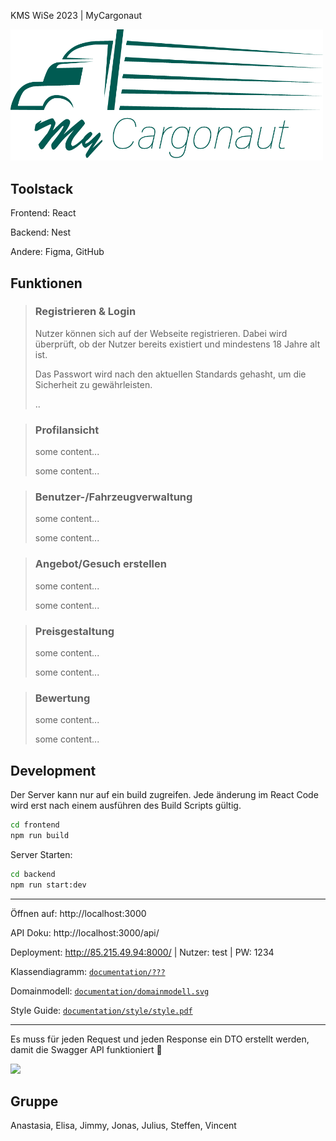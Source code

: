KMS WiSe 2023 | MyCargonaut

<img src="frontend/src/assets/img/Logo.png"  width="500px" />


## Toolstack
Frontend: React 

Backend: Nest

Andere: Figma, GitHub


## Funktionen

>### Registrieren & Login
> Nutzer können sich auf der Webseite registrieren. Dabei wird überprüft, ob der Nutzer bereits existiert und mindestens 18 Jahre alt ist.
>
> Das Passwort wird nach den aktuellen Standards gehasht, um die Sicherheit zu gewährleisten.
> 
> ..


>### Profilansicht
> some content...
>
> some content...

>### Benutzer-/Fahrzeugverwaltung
> some content...
>
> some content...

>### Angebot/Gesuch erstellen
> some content...
>
> some content...

>### Preisgestaltung
> some content...
>
> some content...

>### Bewertung
> some content...
>
> some content...
> 


## Development

Der Server kann nur auf ein build zugreifen. Jede änderung im React Code wird erst nach einem ausführen des Build Scripts gültig.
```bash
cd frontend
npm run build
```


Server Starten:
```bash
cd backend
npm run start:dev
```
___
Öffnen auf: http://localhost:3000

API Doku: http://localhost:3000/api/

Deployment: http://85.215.49.94:8000/ | Nutzer: test | PW: 1234

Klassendiagramm:  [`documentation/???`](documentation/???)

Domainmodell:  [`documentation/domainmodell.svg`](documentation/domainmodell.svg)

Style Guide:  [`documentation/style/style.pdf`](documentation/style/style.pdf)
___
Es muss für jeden Request und jeden Response ein DTO erstellt werden, damit die Swagger API funktioniert :smiling_face_with_tear:

<img src="https://media.tenor.com/Opkrr0Wd2VAAAAAd/struggle-crying.gif"  width="200" />


## Gruppe
Anastasia, Elisa, Jimmy, Jonas, Julius, Steffen, Vincent

